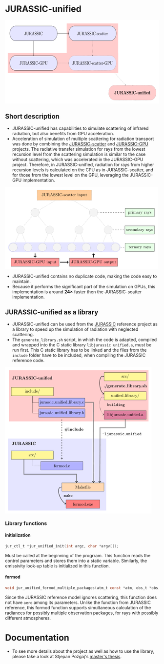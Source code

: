 # JURASSIC-unified

<img align="middle" src="docu/images/projects.png"  width="550" height="275">

## Short description

* JURASSIC-unified has capabilities to simulate scattering of infrared radiation, but also benefits from GPU acceleration.
* Acceleration of simulation of multiple scattering for radiation transport was done by combining the [JURASSIC-scatter](https://github.com/slcs-jsc/jurassic-scatter) and [JURASSIC-GPU](https://github.com/slcs-jsc/jurassic-gpu) projects. 
The radiative transfer simulation for rays from the lowest recursion level from the scattering simulation is similar to the case without scattering, which was accelerated in the JURASSIC-GPU project.
Therefore, in JURASSIC-unified, radiation for rays from higher recursion levels is calculated on the CPU as in JURASSIC-scatter, and for those from the lowest level on the GPU, leveraging the JURASSIC-GPU implementation.

<img align="middle" src="docu/images/execute.png"  width="500" height="270">

* JURASSIC-unified contains no duplicate code, making the code easy to maintain.
* Because it performs the significant part of the simulation on GPUs, this implementation is around **24×** faster then the JURASSIC-scatter implementation.

## JURASSIC-unified as a library

* JURASSIC-unified can be used from the [JURASSIC](https://github.com/slcs-jsc/jurassic) reference project as a library to speed up the simulation of radiation with neglected scattering.
* The `generate_library.sh` script, in which the code is adapted, compiled and wrapped into the C static library `libjurassic unified.a`, must be run first.
This C static library has to be linked and the files from the `include` folder have to be included, when compiling the JURASSIC reference code.
<img align="middle" src="docu/images/library.png"  width="480" height="480">

### Library functions

#### initialization

```c
jur_ctl_t *jur_unified_init(int argc, char *argv[]);
```
Must be called at the beginning of the progrram. This function reads the control parameters and stores them into a static variable. Similarly,
the emissivity look-up table is initialized in this function.

#### formod

```c
void jur_unified_formod_multiple_packages(atm_t const *atm, obs_t *obs, int num_of_obs_packages, int32_t const *atm_id);
```
Since the JURASSIC reference model ignores scattering, this function does not have `aero` among its parameters. Unlike the function from JURASSIC reference, this formod function supports simultaneous calculation of the radiances for possibly multiple observation packages, for rays with possibly different atmospheres.


# Documentation
* To see more details about the project as well as how to use the library, please take a look at Stjepan Požgaj's [master's thesis](docu/stjepan_pozgaj_thesis.pdf).
